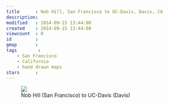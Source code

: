 ```yaml
---
title      : Nob Hill, San Francisco to UC-Davis, Davis, CA
description: 
modified   : 2014-09-15 13:44:00
created    : 2014-09-15 13:44:00
viewcount  : 0
id         : 
gmap       : 
tags        :
    - San Francisco
    - California
    - hand drawn maps
stars      : 
---
```


<figure>
    <img src="img/054.jpg">
    <figcaption>Nob Hill (San Francisco) to UC-Davis (Davis)</figcaption>
</figure>


